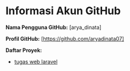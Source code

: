 # Informasi Akun GitHub

**Nama Pengguna GitHub:** [arya_dinata]

**Profil GitHub:** [https://github.com/aryadinata07]

**Daftar Proyek:**
- [tugas web laravel](https://github.com/aryadinata07/pelajaran-web-larave)

